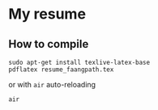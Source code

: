 # My resume

## How to compile

```
sudo apt-get install texlive-latex-base
pdflatex resume_faangpath.tex
```

or with `air` auto-reloading

```
air
```